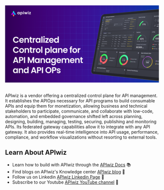 <p align="center">
    <a href="https://apiwiz.io" target="_blank"><img src="/profile/assets/banner.png" alt="apiwiz Banner"></a>
    <br />
    <br />
</p>

APIwiz is a vendor offering a centralized control plane for API management. It establishes the
APIOps necessary for API programs to build consumable APIs and equip them for monetization,
allowing business and technical stakeholders to participate, communicate, and collaborate with
low-code, automation, and embedded governance shifted left across planning, designing,
building, managing, testing, securing, publishing and monitoring APIs. Its federated gateway
capabilities allow it to integrate with any API gateway. It also provides real-time intelligence into
API usage, performance, compliance, and workflow visualizations without resorting to external
tools.

<h2>Learn About APIwiz </h2>

<ul>
    <li>Learn how to build with APIwiz through the <a href="https://docs.apiwiz.io/docs">APIwiz Docs</a> 📚 </li>
    <li>Find blogs on APIwiz's Knowledge center <a href="https://www.apiwiz.io/resources">APIwiz blog</a> 📝</li>
    <li>Follow us on Linkedin <a href="https://www.linkedin.com/company/apiwizio/">APIwiz Linkedin Page</a> 👥</li>
    <li>Subscribe to our Youtube <a href="https://www.youtube.com/@apiwiz">APIwiz YouTube channel</a> 🎥</li>
</ul>
